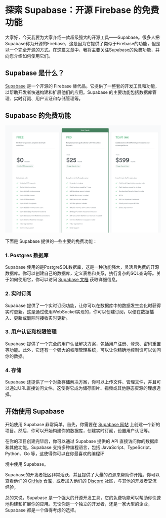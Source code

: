 # 探索 Supabase：开源 Firebase 的免费功能

大家好，今天我要为大家介绍一款超级强大的开源工具——Supabase。很多人把Supabase称为开源的Firebase，这是因为它提供了类似于Firebase的功能，但是以一个完全开源的方式。在这篇文章中，我将主要关注Supabase的免费功能，并向您介绍如何使用它们。


## Supabase 是什么？

[Supabase](https://supabase.io/) 是一个开源的 Firebase 替代品。它提供了一整套的开发工具和功能，以帮助开发者快速构建和扩展他们的应用。Supabase 的主要功能包括数据库管理、实时订阅、用户认证和存储管理等。

## Supabase 的免费功能

![supabase-pricing](./public/supabase-pricing.png)

下面是 Supabase 提供的一些主要的免费功能：

### 1. Postgres 数据库

Supabase 使用的是PostgreSQL数据库，这是一种功能强大，灵活且免费的开源数据库。你可以创建自己的数据库，定义表格和关系，执行复杂的SQL查询等。关于如何使用它，你可以访问 [Supabase 文档](https://supabase.io/docs) 获取详细信息。

### 2. 实时订阅

Supabase 提供了一个实时订阅功能，让你可以在数据库中的数据发生变化时获得实时更新。这是通过使用WebSocket实现的，你可以创建订阅，以便在数据插入、更新或删除时接收实时更新。

### 3. 用户认证和权限管理

Supabase 提供了一个完全的用户认证解决方案，包括用户注册、登录、密码重置等功能。此外，它还有一个强大的权限管理系统，可以让你精确地控制谁可以访问你的数据。

### 4. 存储

Supabase 还提供了一个对象存储解决方案，你可以上传文件、管理文件，并且可以通过URL直接访问文件。这使得它成为储存图片、视频或其他静态资源的理想选择。

## 开始使用 Supabase

开始使用 Supabase 非常简单。首先，你需要在 [Supabase 网站](https://supabase.io/) 上创建一个新的项目。然后，你可以开始构建你的数据库，创建实时订阅，设置用户认证等。

在你的项目创建完毕后，你可以通过 Supabase 提供的 API 直接访问你的数据库和其他功能。Supabase 支持多种编程语言，包括 JavaScript、TypeScript、Python、Go 等，这使得你可以在你最喜欢的编程环

境中使用 Supabase。

Supabase的开发者社区非常活跃，并且提供了大量的资源来帮助你开始。你可以查看他们的 [GitHub 仓库](https://github.com/supabase/supabase)，或者加入他们的 [Discord 社区](https://discord.com/invite/b3r2CVA)，与其他的开发者交流经验。

总的来说，Supabase 是一个强大的开源开发工具，它的免费功能可以帮助你快速地构建和扩展你的应用。无论你是一个独立的开发者，还是一家大型的企业，Supabase 都是一个值得考虑的选择。